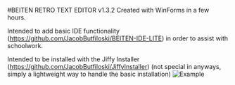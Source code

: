 #BEITEN RETRO TEXT EDITOR v1.3.2
Created with WinForms in a few hours.

Intended to add basic IDE functionality (https://github.com/JacobButfiloski/BEITEN-IDE-LITE) in order to assist with schoolwork.

Intended to be installed with the Jiffy Installer (https://github.com/JacobButfiloski/JiffyInstaller) (not special in anyways, simply a lightweight way to handle the basic installation)
![Example](https://i.imgur.com/6iy3gjo.png)
